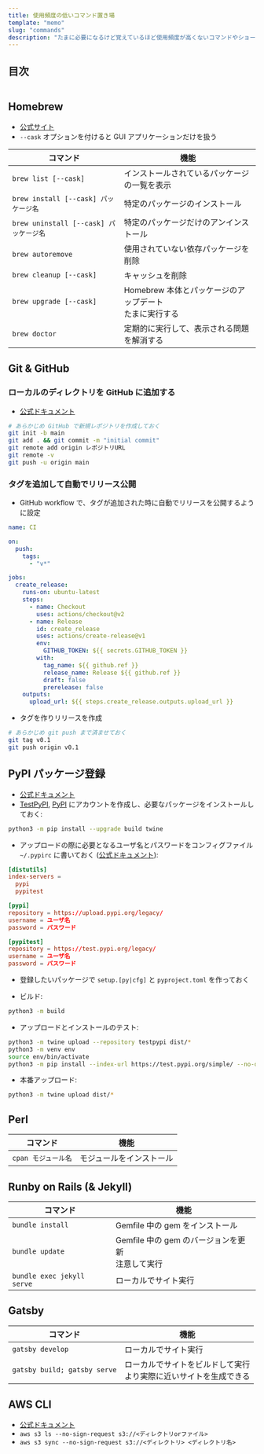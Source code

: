 ```yaml
---
title: 使用頻度の低いコマンド置き場
template: "memo"
slug: "commands"
description: "たまに必要になるけど覚えているほど使用頻度が高くないコマンドやショートカットキーをメモ代わりに書き留めておく場所。"
---
```


## 目次

```toc

```

## Homebrew

- [公式サイト](https://brew.sh/index_ja)
- `--cask` オプションを付けると GUI アプリケーションだけを扱う

| コマンド                               | 機能                                                      |
| -------------------------------------- | --------------------------------------------------------- |
| `brew list [--cask]`                   | インストールされているパッケージの一覧を表示              |
| `brew install [--cask] パッケージ名`   | 特定のパッケージのインストール                            |
| `brew uninstall [--cask] パッケージ名` | 特定のパッケージだけのアンインストール                    |
| `brew autoremove`                      | 使用されていない依存パッケージを削除                      |
| `brew cleanup [--cask]`                | キャッシュを削除                                          |
| `brew upgrade [--cask]`                | Homebrew 本体とパッケージのアップデート<br>たまに実行する |
| `brew doctor`                          | 定期的に実行して、表示される問題を解消する                |

## Git & GitHub

### ローカルのディレクトリを GitHub に追加する

- [公式ドキュメント](https://docs.github.com/ja/get-started/importing-your-projects-to-github/importing-source-code-to-github/adding-locally-hosted-code-to-github)

```bash
# あらかじめ GitHub で新規レポジトリを作成しておく
git init -b main
git add . && git commit -m "initial commit"
git remote add origin レポジトリURL
git remote -v
git push -u origin main
```

### タグを追加して自動でリリース公開

- GitHub workflow で、タグが追加された時に自動でリリースを公開するように設定

```yaml
name: CI

on:
  push:
    tags:
      - "v*"

jobs:
  create_release:
    runs-on: ubuntu-latest
    steps:
      - name: Checkout
        uses: actions/checkout@v2
      - name: Release
        id: create_release
        uses: actions/create-release@v1
        env:
          GITHUB_TOKEN: ${{ secrets.GITHUB_TOKEN }}
        with:
          tag_name: ${{ github.ref }}
          release_name: Release ${{ github.ref }}
          draft: false
          prerelease: false
    outputs:
      upload_url: ${{ steps.create_release.outputs.upload_url }}
```

- タグを作りリリースを作成

```bash
# あらかじめ git push まで済ませておく
git tag v0.1
git push origin v0.1
```

## PyPI パッケージ登録

- [公式ドキュメント](https://packaging.python.org/en/latest/tutorials/packaging-projects/)
- [TestPyPI](https://test.pypi.org/), [PyPI](https://pypi.org/) にアカウントを作成し、必要なパッケージをインストールしておく:

```bash
python3 -m pip install --upgrade build twine
```

- アップロードの際に必要となるユーザ名とパスワードをコンフィグファイル `~/.pypirc` に書いておく ([公式ドキュメント](https://packaging.python.org/en/latest/specifications/pypirc/)):

```toml
[distutils]
index-servers =
  pypi
  pypitest

[pypi]
repository = https://upload.pypi.org/legacy/
username = ユーザ名
password = パスワード

[pypitest]
repository = https://test.pypi.org/legacy/
username = ユーザ名
password = パスワード
```

- 登録したいパッケージで `setup.[py|cfg]` と `pyproject.toml` を作っておく

- ビルド:

```bash
python3 -m build
```

- アップロードとインストールのテスト:

```bash
python3 -m twine upload --repository testpypi dist/*
python3 -m venv env
source env/bin/activate
python3 -m pip install --index-url https://test.pypi.org/simple/ --no-deps パッケージ名
```

- 本番アップロード:

```bash
python3 -m twine upload dist/*
```

## Perl

| コマンド            | 機能                     |
| ------------------- | ------------------------ |
| `cpan モジュール名` | モジュールをインストール |

## Runby on Rails (& Jekyll)

| コマンド                   | 機能                 |
| -------------------------- | -------------------- |
| `bundle install`             | Gemfile 中の gem をインストール |
| `bundle update` | Gemfile 中の gem のバージョンを更新<br>注意して実行 |
| `bundle exec jekyll serve` | ローカルでサイト実行 |

## Gatsby

| コマンド                     | 機能                                                                 |
| ---------------------------- | -------------------------------------------------------------------- |
| `gatsby develop`             | ローカルでサイト実行                                                 |
| `gatsby build; gatsby serve` | ローカルでサイトをビルドして実行<br>より実際に近いサイトを生成できる |


## AWS CLI

- [公式ドキュメント](https://aws.amazon.com/jp/cli/)
- `aws s3 ls --no-sign-request s3://<ディレクトリorファイル>`
- `aws s3 sync --no-sign-request s3://<ディレクトリ> <ディレクトリ名>`
